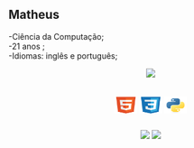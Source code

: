 ## Matheus
-Ciência da Computação;<br>
-21 anos ;<br>
-Idiomas: inglês e português;

<div align="center">
  <a href="https://github.com/matheusatbibol">
  <a href="https://github.com/matheusabtibol?tab=repositories&q=&type=&language=&sort=" target="_blank"><img height="180em" src="https://github-readme-stats.vercel.app/api/top-langs/?username=matheusabtibol&layout=compact&langs_count=7&theme=dark"/><a>


<div style="display: inline_block"><br>

 
  <a href="https://github.com/matheusabtibol?tab=repositories&q=&type=&language=html&sort=" target="_blank"><img align="center" alt="HTML" height="30" width="40" src="https://raw.githubusercontent.com/devicons/devicon/master/icons/html5/html5-original.svg"></a> 
 <a href="https://github.com/matheusabtibol?tab=repositories&q=&type=&language=html&sort=" target="_blank"> <img align="center" alt="CSS" height="30" width="40" src="https://raw.githubusercontent.com/devicons/devicon/master/icons/css3/css3-original.svg"></a>
  <a href="https://github.com/matheusabtibol?tab=repositories&q=&type=&language=python&sort=" target="_blank"><img align="center" alt="Python" height="30" width="40" src="https://raw.githubusercontent.com/devicons/devicon/master/icons/python/python-original.svg"></a>
  
</div>
  
  ##
 
<div> 
 
  <a href = "mailto:matheusabtibol@gmail.com"><img src="https://img.shields.io/badge/-Gmail-%23333?style=for-the-badge&logo=gmail&logoColor=white" target="_blank"></a>
  <a href="https://www.linkedin.com/in/matheus-abtibol-b38572232/" target="_blank"><img src="https://img.shields.io/badge/-LinkedIn-%230077B5?style=for-the-badge&logo=linkedin&logoColor=white" target="_blank"></a> 
 
 </div>
 
</div>
